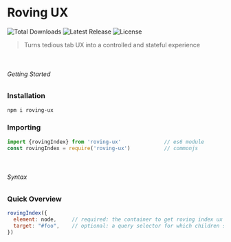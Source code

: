 # Roving UX
<p style="text-align='center'">
  <img src="https://img.shields.io/npm/dt/roving-ux.svg" alt="Total Downloads">
  <img src="https://img.shields.io/npm/v/roving-ux.svg" alt="Latest Release">
  <img src="https://img.shields.io/npm/l/roving-ux.svg" alt="License">
</p>

> Turns tedious tab UX into a controlled and stateful experience

<br>

###### Getting Started
### Installation
```bash
npm i roving-ux
```

### Importing
```js
import {rovingIndex} from 'roving-ux'              // es6 module
const rovingIndex = require('roving-ux')           // commonjs
```

<br>

###### Syntax

### Quick Overview
```js
rovingIndex({
  element: node,     // required: the container to get roving index ux
  target: "#foo",    // optional: a query selector for which children should be focusable
})
```
